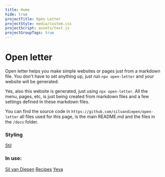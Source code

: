 ```yaml
---
title: Home
hide: true
projectTitle: Open Letter
projectStyle: media/custom.css
projectScript: assets/test.js
projectGroupTags: true
---
```


# Open letter

Open letter helps you make simple websites or pages just from a markdown file. You don't have to set anything up, just run `npx open-letter` and your website will be generated.

Yes, also this website is generated, just using `npx open-letter`. All the menu, pages, etc, is just being created from markdown files and a few settings defined In these markdown files.

You can find the source code in ```https://github.com/silvandiepen/open-letter``` all files used for this page, is the main README.md and the files in the `/docs` folder.

### Styling

[Stil](https://stil.il)
### In use:

[Sil van Diepen](https://www.sil.mt)
[Recipes](https://recipes.sil.mt)
[Yeva](https://yevi.mt)